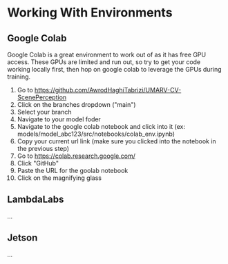 # Working With Environments

## Google Colab

Google Colab is a great environment to work out of as it has free GPU access. These GPUs are limited and run out, so try to get your code working locally first, then hop on google colab to leverage the GPUs during training.

1. Go to https://github.com/AwrodHaghiTabrizi/UMARV-CV-ScenePerception
2. Click on the branches dropdown ("main")
3. Select your branch
4. Navigate to your model foder
5. Navigate to the google colab notebook and click into it (ex: models/model_abc123/src/notebooks/colab_env.ipynb)
6. Copy your current url link (make sure you clicked into the notebook in the previous step)
7. Go to https://colab.research.google.com/
8. Click "GitHub"
9. Paste the URL for the goolab notebook
10. Click on the magnifying glass

## LambdaLabs

...

## Jetson

...